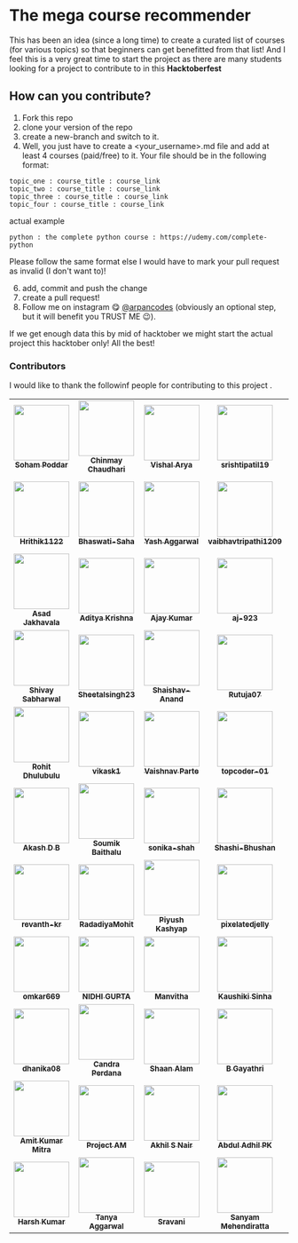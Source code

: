 # The mega course recommender
This has been an idea (since a long time) to create a curated list of courses (for various topics) so that beginners can get benefitted from that list! And I feel this is a very great time to start the project as there are many students looking for a project to contribute to in this **Hacktoberfest**

## How can you contribute?
1. Fork this repo
2. clone your version of the repo
3. create a new-branch and switch to it.
4. Well, you just have to create a <your_username>.md file and add at least 4 courses (paid/free) to it. Your file should be in the following format:

```
topic_one : course_title : course_link
topic_two : course_title : course_link
topic_three : course_title : course_link
topic_four : course_title : course_link
```

actual example
```
python : the complete python course : https://udemy.com/complete-python
```

Please follow the same format else I would have to mark your pull request as invalid (I don't want to)!

6. add, commit and push the change
7. create a pull request!
8. Follow me on instagram 😋 <a href="https://instagram.com/arpancodes" target="_blank">@arpancodes</a> (obviously an optional step, but it will benefit you TRUST ME 😉).

If we get enough data this by mid of hacktober we might start the actual project this hacktober only!
All the best!

### Contributors 
I would like to thank the followinf people for contributing to this project .

<table>
<tr>
<td align="center"><a href="https://github.com/sohampod"><img src="https://avatars3.githubusercontent.com/u/37503788?s=400&u=0e70236683f3f1a738ec85903a44b00d0a3804f7&v=4" width="100px;" alt=""/><br /><sub><b>Soham Poddar</b></sub></a><br /> </td>
<td align="center"><a href="https://github.com/chinmayc14"><img src="https://avatars3.githubusercontent.com/u/60184593?s=400&u=a27b7ef4a632754bd2b38a263f932a5335da5a36&v=4" width="100px;" alt=""/><br /><sub><b>Chinmay Chaudhari</b></sub></a><br /></td>
<td align="center"><a href="https://github.com/thebit1701"><img src="https://avatars0.githubusercontent.com/u/53190675?s=400&u=6b346519a208955890afafa0b3b3af24dcf5ca2d&v=4" width="100px;" alt=""/><br /><sub><b>Vishal Arya</b></sub></a><br /> </td>
<td align="center"><a href="https://github.com/srishtipatil19"><img src="https://avatars0.githubusercontent.com/u/68970410?s=400&v=4" width="100px;" alt=""/><br /><sub><b>srishtipatil19</b></sub></a><br /></td>
<td align="center"><a href="https://github.com/ritik-sys"><img src="https://avatars0.githubusercontent.com/u/60854557?s=400&v=4" width="100px;" alt=""/><br /><sub><b>ritik-sys</b></sub></a><br /> </td>
<td align="center"><a href="https://github.com/anmolrk"><img src="https://avatars0.githubusercontent.com/u/60808502?s=400&v=4" width="100px;" alt=""/><br /><sub><b>anmolrk</b></sub></a><br /></td>
<td align="center"><a href="https://github.com/Roshannahak"><img src="https://avatars0.githubusercontent.com/u/47059819?s=400&u=46757c71e47dcd42a62c59a7bc460a15404a6af1&v=4" width="100px;" alt=""/><br /><sub><b>Roshan nahak</b></sub></a><br /> </td>
<td align="center"><a href="https://github.com/RobRob2710"><img src="https://avatars2.githubusercontent.com/u/55062717?s=400&v=4" width="100px;" alt=""/><br /><sub><b>RobRob2710</b></sub></a><br /></td>
  </tr>


<tr>
<td align="center"><a href="https://github.com/Hrithik1122"><img src="https://avatars0.githubusercontent.com/u/72391718?s=400&v=4" width="100px;" alt=""/><br /><sub><b>Hrithik1122</b></sub></a><br /> </td>
<td align="center"><a href="https://github.com/Bhaswati-Saha"><img src="https://avatars0.githubusercontent.com/u/63867979?s=400&v=4" width="100px;" alt=""/><br /><sub><b>Bhaswati-Saha</b></sub></a><br /></td>

<td align="center"><a href="https://github.com/yashaggarwal03"><img src="https://avatars2.githubusercontent.com/u/72155128?s=400&u=ef81fb8d185b3a8ca67379c8ad3c77e3b3ad5590&v=4" width="100px;" alt=""/><br /><sub><b>Yash Aggarwal</b></sub></a><br /> </td>

<td align="center"><a href="https://github.com/vaibhavtripathi1209"><img src="https://avatars3.githubusercontent.com/u/60314234?s=400&v=4" width="100px;" alt=""/><br /><sub><b>vaibhavtripathi1209</b></sub></a><br /></td>

<td align="center"><a href="https://github.com/rohitkadamrb"><img src="https://avatars1.githubusercontent.com/u/23146076?s=400&v=4" width="100px;" alt=""/><br /><sub><b>rohitkadamrb</b></sub></a><br /> </td>

<td align="center"><a href="https://github.com/itsnotsagar"><img src="https://avatars3.githubusercontent.com/u/56265949?s=400&v=4" width="100px;" alt=""/><br /><sub><b>Sagar Yadav</b></sub></a><br /></td>

<td align="center"><a href="https://github.com/itsjatin135"><img src="https://avatars1.githubusercontent.com/u/49195216?s=400&u=91850863e102603886d5ffccb37d8ee3fde97a60&v=4" width="100px;" alt=""/><br /><sub><b>Jatin Saini</b></sub></a><br /> </td>

<td align="center"><a href="https://github.com/iamchaithanyak"><img src="https://avatars0.githubusercontent.com/u/72074815?s=400&v=4" width="100px;" alt=""/><br /><sub><b>Kamasani Chaithanya</b></sub></a><br /></td>

</tr>

<tr>
<td align="center"><a href="https://github.com/asad2200"><img src="https://avatars0.githubusercontent.com/u/61153243?s=400&v=4" width="100px;" alt=""/><br /><sub><b>Asad Jakhavala</b></sub></a><br /></td>
<td align="center"><a href="https://github.com/amazing-AK"><img src="https://avatars3.githubusercontent.com/u/72189258?s=400&u=762dbc1d9bb69c84969c652ca502218c7323fd9e&v=4" width="100px;" alt=""/><br /><sub><b>Aditya Krishna</b></sub></a><br /> </td>

<td align="center"><a href="https://github.com/ajay272191"><img src="https://avatars0.githubusercontent.com/u/23566297?s=400&u=a0b538e84faaa29c0a5764c1949658a4a3b61bcf&v=4" width="100px;" alt=""/><br /><sub><b>Ajay Kumar</b></sub></a><br /></td>

<td align="center"><a href="https://github.com/aj-923"><img src="https://avatars2.githubusercontent.com/u/56548588?s=400&v=4" width="100px;" alt=""/><br /><sub><b>aj-923</b></sub></a><br /> </td>

<td align="center"><a href="https://github.com/Yash-tyagi"><img src="https://avatars3.githubusercontent.com/u/42386166?s=400&u=9db168ec28719034a02863ff8e009de62cfc8c20&v=4" width="100px;" alt=""/><br /><sub><b>yash tyagi</b></sub></a><br /></td>

<td align="center"><a href="https://github.com/SriSravyaN"><img src="https://avatars2.githubusercontent.com/u/50413203?s=400&u=ec0c921bb5a65a36be4000edcbadb7709f4d897f&v=4" width="100px;" alt=""/><br /><sub><b>SriSravyaN</b></sub></a><br /> </td>
<td align="center"><a href="https://github.com/Sorbot"><img src="https://avatars0.githubusercontent.com/u/72269343?s=400&v=4" width="100px;" alt=""/><br /><sub><b>Sorbot</b></sub></a><br /></td>
  
  <td align="center"><a href="https://github.com/ShubhamRattra"><img src="https://avatars1.githubusercontent.com/u/46563834?s=400&u=fa30a129fe1ea20cd33b7019875fe0d9284326bf&v=4" width="100px;" alt=""/><br /><sub><b>Shubham Rattra</b></sub></a><br /></td>
  </tr>
  
  
<tr>
  <td align="center"><a href="https://github.com/ShivaySabharwal"><img src="https://avatars2.githubusercontent.com/u/68233460?s=400&v=4" width="100px;" alt=""/><br /><sub><b>Shivay Sabharwal</b></sub></a><br /> </td>
<td align="center"><a href="https://github.com/Sheetalsingh23"><img src="https://avatars3.githubusercontent.com/u/41787579?s=400&u=37caba4781b2e9663502a861454b863234bbff00&v=4" width="100px;" alt=""/><br /><sub><b>Sheetalsingh23</b></sub></a><br /></td>

<td align="center"><a href="https://github.com/Shaishav-Anand"><img src="https://avatars2.githubusercontent.com/u/59408292?s=400&v=4" width="100px;" alt=""/><br /><sub><b>Shaishav-Anand</b></sub></a><br /> </td>
<td align="center"><a href="https://github.com/Rutuja07"><img src="https://avatars3.githubusercontent.com/u/51352791?s=400&v=4" width="100px;" alt=""/><br /><sub><b>Rutuja07</b></sub></a><br /></td>

<td align="center"><a href="https://github.com/Ashyum"><img src="https://avatars1.githubusercontent.com/u/67385193?s=400&v=4" width="100px;" alt=""/><br /><sub><b>Ashyum</b></sub></a><br /> </td>
<td align="center"><a href="https://github.com/Apoorv-cloud"><img src="https://avatars1.githubusercontent.com/u/63242652?s=400&u=108bae404466271470634d6b77e0e7d854f58b1d&v=4" width="100px;" alt=""/><br /><sub><b>Apoorv-cloud</b></sub></a><br /></td>

<td align="center"><a href="https://github.com/Aastha3348"><img src="https://avatars2.githubusercontent.com/u/60552193?s=400&v=4" width="100px;" alt=""/><br /><sub><b>Aastha Singh</b></sub></a><br /></td>

<td align="center"><a href="https://github.com/AKA333"><img src="https://avatars2.githubusercontent.com/u/36012314?s=400&v=4" width="100px;" alt=""/><br /><sub><b>AKA333</b></sub></a><br /> </td>
</tr>

 <tr>
  <td align="center"><a href="https://github.com/68rohitd"><img src="https://avatars3.githubusercontent.com/u/36996289?s=400&v=4" width="100px;" alt=""/><br /><sub><b>Rohit Dhulubulu</b></sub></a><br /></td>
<td align="center"><a href="https://github.com/vikask1"><img src="https://avatars1.githubusercontent.com/u/72508455?s=400&v=4" width="100px;" alt=""/><br /><sub><b>vikask1</b></sub></a><br /> </td>
<td align="center"><a href="https://github.com/vaish567"><img src="https://avatars1.githubusercontent.com/u/60536883?s=400&u=91b563ae1b9e2b34b837ce51f5f66e4239d8eb9f&v=4" width="100px;" alt=""/><br /><sub><b>Vaishnav Parte</b></sub></a><br /> </td>

<td align="center"><a href="https://github.com/topcoder-01"><img src="https://avatars2.githubusercontent.com/u/60013850?s=400&u=d76d8b33c615dcf714e838ef6eaf2e513dc4796f&v=4" width="100px;" alt=""/><br /><sub><b>topcoder-01</b></sub></a><br /> </td>
  <td align="center"><a href="https://github.com/tonygunk27"><img src="https://avatars1.githubusercontent.com/u/72242597?s=400&v=4" width="100px;" alt=""/><br /><sub><b>tonygunk27</b></sub></a><br /> </td>
<td align="center"><a href="https://github.com/theunrealme69"><img src="https://avatars3.githubusercontent.com/u/72992492?s=400&v=4" width="100px;" alt=""/><br /><sub><b>theunrealme69</b></sub></a><br /> </td>

<td align="center"><a href="https://github.com/suryarajsingh"><img src="https://avatars2.githubusercontent.com/u/46564698?s=400&v=4" width="100px;" alt=""/><br /><sub><b>suryarajsingh</b></sub></a><br /> </td>
<td align="center"><a href="https://github.com/sumanthsadhu"><img src="https://avatars1.githubusercontent.com/u/46193429?s=400&u=8f055dead4a4635e7b9251bf3e3abe6abeeaa9f9&v=4" width="100px;" alt=""/><br /><sub><b>venkata sai sumanth sadu</b></sub></a><br /> </td>
</tr>
 <tr>
  <td align="center"><a href="https://github.com/spaceslayer"><img src="https://avatars2.githubusercontent.com/u/29529603?s=400&u=0bb15d1a76d7c3b29e4f3c209afa48b44135f9e1&v=4" width="100px;" alt=""/><br /><sub><b>Akash D B</b></sub></a><br /></td>
<td align="center"><a href="https://github.com/soumik2012"><img src="https://avatars3.githubusercontent.com/u/66599363?s=400&u=27e1a32bae6e8048d44b5505b4bb8e8afa42d889&v=4" width="100px;" alt=""/><br /><sub><b>Soumik Baithalu</b></sub></a><br /> </td>
<td align="center"><a href="https://github.com/sonika-shah"><img src="https://avatars3.githubusercontent.com/u/58761340?s=400&v=4" width="100px;" alt=""/><br /><sub><b>sonika-shah</b></sub></a><br /> </td>

<td align="center"><a href="https://github.com/shashiBhushan13"><img src="https://avatars3.githubusercontent.com/u/31961909?s=400&u=9e2fa4fdd034c258438cc1867211cd15dc9880ee&v=4" width="100px;" alt=""/><br /><sub><b>Shashi-Bhushan</b></sub></a><br /> </td>
  <td align="center"><a href="https://github.com/sathiranipun"><img src="https://avatars0.githubusercontent.com/u/54890327?s=400&u=c51933e161297d06c596582f1855ff7a68f2c9ab&v=4" width="100px;" alt=""/><br /><sub><b>Sathira Nipun</b></sub></a><br /> </td>
<td align="center"><a href="https://github.com/sabbugiri"><img src="https://avatars3.githubusercontent.com/u/24490674?s=400&u=e227865061fcc62ff3c4b360d4ad9813745b2846&v=4" width="100px;" alt=""/><br /><sub><b>sabbu giri</b></sub></a><br /> </td>

<td align="center"><a href="https://github.com/rudratalur"><img src="https://avatars3.githubusercontent.com/u/46225023?s=400&u=c66aecb33c770399806778ca06c9da7f6da5973c&v=4" width="100px;" alt=""/><br /><sub><b>Rudraswamy</b></sub></a><br /> </td>
<td align="center"><a href="https://github.com/ridhikapila27"><img src="https://avatars1.githubusercontent.com/u/72308639?s=400&v=4" width="100px;" alt=""/><br /><sub><b>ridhikapila27</b></sub></a><br /> </td>
</tr>
 <tr>
  <td align="center"><a href="https://github.com/revanth-kr"><img src="https://avatars2.githubusercontent.com/u/58583276?s=400&v=4" width="100px;" alt=""/><br /><sub><b>revanth-kr</b></sub></a><br /></td>
<td align="center"><a href="https://github.com/radadiyamohit81"><img src="https://avatars2.githubusercontent.com/u/30775542?s=400&u=12c608b2fc098b64ea3818aa176633bbd82a3284&v=4" width="100px;" alt=""/><br /><sub><b>RadadiyaMohit</b></sub></a><br /> </td>
<td align="center"><a href="https://github.com/piyush-kash"><img src="https://avatars0.githubusercontent.com/u/47898529?s=400&v=4" width="100px;" alt=""/><br /><sub><b>Piyush Kashyap</b></sub></a><br /> </td>

<td align="center"><a href="https://github.com/pixelatedjelly"><img src="https://avatars2.githubusercontent.com/u/72637240?s=400&u=70b3fffb33d89120da664c92a8c4e9a757d144ba&v=4" width="100px;" alt=""/><br /><sub><b>pixelatedjelly</b></sub></a><br /> </td>
  <td align="center"><a href="https://github.com/paulanushka"><img src="https://avatars2.githubusercontent.com/u/43779521?s=400&u=1d6d320aa504ed919fac74c1ab9578d138270a52&v=4" width="100px;" alt=""/><br /><sub><b>Anushka Paul</b></sub></a><br /> </td>
<td align="center"><a href="https://github.com/parikshit14"><img src="https://avatars1.githubusercontent.com/u/54709254?s=400&u=db6afa27891c79992f3c47bc01cf8d5a00993bf9&v=4" width="100px;" alt=""/><br /><sub><b>parikshit14</b></sub></a><br /> </td>

<td align="center"><a href="https://github.com/oshi36"><img src="https://avatars2.githubusercontent.com/u/47573417?s=400&v=4" width="100px;" alt=""/><br /><sub><b>oshi36</b></sub></a><br /> </td>
<td align="center"><a href="https://github.com/oshadeegangangana"><img src="https://avatars3.githubusercontent.com/u/57471686?s=400&u=81a34a0ff43216703a9d1068c25407d13713822a&v=4" width="100px;" alt=""/><br /><sub><b>Oshadee Gangangana</b></sub></a><br /> </td>
</tr>
<tr>
  <td align="center"><a href="https://github.com/omkar669"><img src="https://avatars2.githubusercontent.com/u/46934695?s=400&u=c34e6b4a1bb0e6d9869f14b37f4bdc272e466b8e&v=4" width="100px;" alt=""/><br /><sub><b>omkar669</b></sub></a><br /> </td>
  
  <td align="center"><a href="https://github.com/nidhigupta09"><img src="https://avatars3.githubusercontent.com/u/53952314?s=400&u=52936c2a4ef340b35f347d47df813b178e424ead&v=4" width="100px;" alt=""/><br /><sub><b>NIDHI GUPTA</b></sub></a><br /></td>
  
<td align="center"><a href="https://github.com/manvitha1726"><img src="https://avatars1.githubusercontent.com/u/61244556?s=400&u=2df7001626ed8d2490534a068403cdfbd81a6400&v=4" width="100px;" alt=""/><br /><sub><b>Manvitha</b></sub></a><br /> </td>

<td align="center"><a href="https://github.com/kaushikisinha06"><img src="https://avatars0.githubusercontent.com/u/57248094?s=400&u=9b0c945cdab8b81508d1191b0383d6dafc56f04b&v=4" width="100px;" alt=""/><br /><sub><b>Kaushiki Sinha</b></sub></a><br /> </td>

<td align="center"><a href="https://github.com/harshithauk"><img src="https://avatars1.githubusercontent.com/u/61583501?s=400&v=4" width="100px;" alt=""/><br /><sub><b>Harshitha U K</b></sub></a><br /> </td>

  <td align="center"><a href="https://github.com/guddu0709"><img src="https://avatars2.githubusercontent.com/u/51411542?s=400&v=4" width="100px;" alt=""/><br /><sub><b>guddu0709</b></sub></a><br /> </td>
  
<td align="center"><a href="https://github.com/divyxnsh"><img src="https://avatars0.githubusercontent.com/u/58469666?s=400&v=4" width="100px;" alt=""/><br /><sub><b>divyxnsh</b></sub></a><br /> </td>

<td align="center"><a href="https://github.com/dikshantgautam2k"><img src="https://avatars1.githubusercontent.com/u/57384495?s=400&v=4" width="100px;" alt=""/><br /><sub><b>dikshantgautam2k</b></sub></a><br /> </td>
  </tr>
  
  <tr>
  <td align="center"><a href="https://github.com/dhanika08"><img src="https://avatars1.githubusercontent.com/u/54225124?s=400&v=4" width="100px;" alt=""/><br /><sub><b>dhanika08</b></sub></a><br /> </td>

<td align="center"><a href="https://github.com/cp2940"><img src="https://avatars2.githubusercontent.com/u/51086958?s=400&v=4" width="100px;" alt=""/><br /><sub><b>Candra Perdana</b></sub></a><br /> </td>

<td align="center"><a href="https://github.com/codeshaan"><img src="https://avatars1.githubusercontent.com/u/48273777?s=400&u=eb5511ea50df4126de865262a15e81d2b695f884&v=4" width="100px;" alt=""/><br /><sub><b>Shaan Alam</b></sub></a><br />

<td align="center"><a href="https://github.com/bvsslgayathri-8679"><img src="https://avatars0.githubusercontent.com/u/69475106?s=400&v=4" width="100px;" alt=""/><br /><sub><b>B Gayathri</b></sub></a><br /> </td>

<td align="center"><a href="https://github.com/bhubesh757"><img src="https://avatars0.githubusercontent.com/u/55022929?s=400&u=5a79cdfacc2c15a8bf5d2529f65a2ee775826154&v=4" width="100px;" alt=""/><br /><sub><b>BHUBESH SR</b></sub></a><br /> </td>

<td align="center"><a href="https://github.com/atishij"><img src="https://avatars2.githubusercontent.com/u/57124634?s=400&v=4" width="100px;" alt=""/><br /><sub><b>atishij</b></sub></a><br /> 

<td align="center"><a href="https://github.com/asquaree"><img src="https://avatars3.githubusercontent.com/u/53035125?s=400&u=f56e57b1e9fb336baf33507b0d5daf04b3cb4603&v=4" width="100px;" alt=""/><br /><sub><b>aakash aggarwal</b></sub></a><br /> </td>

<td align="center"><a href="https://github.com/arnab031"><img src="https://avatars3.githubusercontent.com/u/51916075?s=400&v=4" width="100px;" alt=""/><br /><sub><b>arnab031</b></sub></a><br /> </td>
</tr>

<tr>
  <td align="center"><a href="https://github.com/amit14mitra"><img src="https://avatars2.githubusercontent.com/u/50025230?s=400&u=da8236b3c0baf597690f442b6d82400a712fef2c&v=4" width="100px;" alt=""/><br /><sub><b>Amit Kumar Mitra</b></sub></a><br /> </td>

<td align="center"><a href="https://github.com/am-523"><img src="https://avatars1.githubusercontent.com/u/61135648?s=400&u=ec92f801c2d367bb0557c5452ab1d0c5e6a97312&v=4" width="100px;" alt=""/><br /><sub><b>Project AM</b></sub></a><br /> </td>

<td align="center"><a href="https://github.com/akhilsnair1047"><img src="https://avatars3.githubusercontent.com/u/55645967?s=400&u=00dc3338d5660c93bbf9ede471c9235e754e9977&v=4" width="100px;" alt=""/><br /><sub><b>Akhil S Nair</b></sub></a><br />

<td align="center"><a href="https://github.com/adhilcodes"><img src="https://avatars0.githubusercontent.com/u/65992809?s=400&u=7d2aa740520e916af47f0651a25f8e0e50cd879f&v=4" width="100px;" alt=""/><br /><sub><b>Abdul Adhil PK</b></sub></a><br /> </td>

<td align="center"><a href="https://github.com/YashAgrawal9265"><img src="https://avatars3.githubusercontent.com/u/69956695?s=400&u=530c4becc817c3b281ef31cc4c92fb77a7bcce00&v=4" width="100px;" alt=""/><br /><sub><b>Yash Agrawal</b></sub></a><br /> </td>

<td align="center"><a href="https://github.com/Vishwa-Dinupriya"><img src="https://avatars2.githubusercontent.com/u/57124634?s=400&v=4" width="100px;" alt=""/><br /><sub><b>Vishwa Dinupriya</b></sub></a><br /> 

<td align="center"><a href="https://github.com/TirtharajSen01"><img src="https://avatars1.githubusercontent.com/u/71665438?s=400&v=4" width="100px;" alt=""/><br /><sub><b>TirtharajSen01</b></sub></a><br /> </td>

<td align="center"><a href="https://github.com/TheResolveradi"><img src="https://avatars3.githubusercontent.com/u/28365724?s=400&v=4" width="100px;" alt=""/><br /><sub><b>Aditya Chitlangia</b></sub></a><br /> </td>
</tr>
<tr>
  <td align="center"><a href="https://github.com/TheHarshCoder"><img src="https://avatars3.githubusercontent.com/u/72307191?s=400&v=4" width="100px;" alt=""/><br /><sub><b>Harsh Kumar</b></sub></a><br /> </td>

<td align="center"><a href="https://github.com/TanyaAggrawal"><img src="https://avatars0.githubusercontent.com/u/56471903?s=400&u=b695af4174e926fae9bf2909d5ba337f1a93c43a&v=4" width="100px;" alt=""/><br /><sub><b>Tanya Aggarwal</b></sub></a><br /> </td>

<td align="center"><a href="https://github.com/SravaniKod"><img src="https://avatars2.githubusercontent.com/u/67199349?s=400&v=4" width="100px;" alt=""/><br /><sub><b>Sravani</b></sub></a><br /> </td>

<td align="center"><a href="https://github.com/Sanyam2000-dot"><img src="https://avatars0.githubusercontent.com/u/53525430?s=400&u=3794b17475c5d8fcc9791db31c856fb0d8f628af&v=4" width="100px;" alt=""/><br /><sub><b>Sanyam Mehendiratta</b></sub></a><br /> </td>

<td align="center"><a href="https://github.com/Sandunifernando"><img src="https://avatars0.githubusercontent.com/u/59954008?s=400&u=82f4bc8b216008ad4e1384099d02b3155f679c3e&v=4" width="100px;" alt=""/><br /><sub><b>Sanduni fernando</b></sub></a><br /> </td>

<td align="center"><a href="https://github.com/Rockermanish"><img src="https://avatars3.githubusercontent.com/u/53654018?s=400&v=4" width="100px;" alt=""/><br /><sub><b>Manish Kumar Goswami</b></sub></a><br /> </td>
</tr>
  </table>
